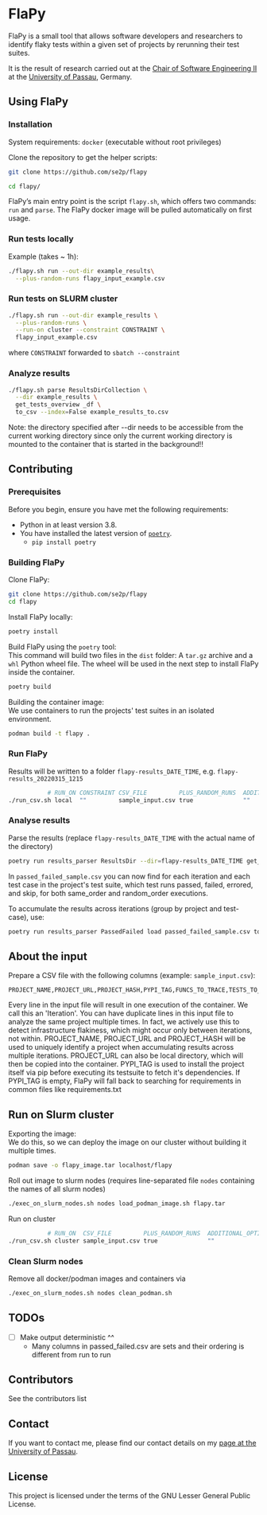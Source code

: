 # FlaPy

FlaPy is a small tool that allows software developers and researchers to identify flaky tests within a given set of projects by rerunning their test suites.

It is the result of research carried out at the
[Chair of Software Engineering II](https://www.fim.uni-passau.de/lehrstuhl-fuer-software-engineering-ii/)
at the [University of Passau](https://www.uni-passau.de), Germany.


## Using FlaPy


### Installation

System requirements: `docker` (executable without root privileges)

Clone the repository to get the helper scripts:
```bash
git clone https://github.com/se2p/flapy

cd flapy/
```
FlaPy’s main entry point is the script `flapy.sh`, which offers two commands: `run` and `parse`.
The FlaPy docker image will be pulled automatically on first usage.


### Run tests locally

Example (takes ~ 1h):
```bash
./flapy.sh run --out-dir example_results\
  --plus-random-runs flapy_input_example.csv
```


### Run tests on SLURM cluster

```bash
./flapy.sh run --out-dir example_results \
  --plus-random-runs \
  --run-on cluster --constraint CONSTRAINT \
  flapy_input_example.csv
```
where `CONSTRAINT` forwarded to `sbatch --constraint`


### Analyze results

```bash
./flapy.sh parse ResultsDirCollection \
  --dir example_results \
  get_tests_overview _df \
  to_csv --index=False example_results_to.csv
```
Note: the directory specified after --dir needs to be accessible from the current working directory since only the current working directory is mounted to the container that is started in the background!!


## Contributing

### Prerequisites

Before you begin, ensure you have met the following requirements:
- Python in at least version 3.8.
- You have installed the latest version of [`poetry`](https://python-poetry.org).
    - `pip install poetry`

### Building FlaPy

Clone FlaPy:

```bash
git clone https://github.com/se2p/flapy
cd flapy
```


Install FlaPy locally:

```bash
poetry install
```


Build FlaPy using the `poetry` tool:  
This command will build two files in the `dist` folder: A `tar.gz` archive and a `whl` Python wheel file.
The wheel will be used in the next step to install FlaPy inside the container.

```bash
poetry build
```


Building the container image:  
We use containers to run the projects' test suites in an isolated environment.

```bash
podman build -t flapy .
```


### Run FlaPy

Results will be written to a folder `flapy-results_DATE_TIME`, e.g. `flapy-results_20220315_1215`
```bash
           # RUN_ON CONSTRAINT CSV_FILE         PLUS_RANDOM_RUNS  ADDITIONAL_OPTIONS
./run_csv.sh local  ""         sample_input.csv true              ""
```


### Analyse results


Parse the results (replace `flapy-results_DATE_TIME` with the actual name of the directory)
```bash
poetry run results_parser ResultsDir --dir=flapy-results_DATE_TIME get_passed_failed to_csv --index=False > passed_failed_sample.csv
```
In `passed_failed_sample.csv` you can now find for each iteration and each test case in the project's test suite, which test runs passed, failed, errored, and skip, for both same_order and random_order executions.

To accumulate the results across iterations (group by project and test-case), use:
```bash
poetry run results_parser PassedFailed load passed_failed_sample.csv to_tests_overview to_csv --index=False > test_overview_sample.csv
```


## About the input

Prepare a CSV file with the following columns (example: `sample_input.csv`):
```
PROJECT_NAME,PROJECT_URL,PROJECT_HASH,PYPI_TAG,FUNCS_TO_TRACE,TESTS_TO_BE_RUN,NUM_RUNS
```

Every line in the input file will result in one execution of the container. We call this an 'Iteration'.
You can have duplicate lines in this input file to analyze the same project multiple times.
In fact, we actively use this to detect infrastructure flakiness, which might occur only between iterations, not within.
PROJECT_NAME, PROJECT_URL and PROJECT_HASH will be used to uniquely identify a project when accumulating results across multiple iterations.
PROJECT_URL can also be local directory, which will then be copied into the container.
PYPI_TAG is used to install the project itself via pip before executing its testsuite to fetch it's dependencies.
If PYPI_TAG is empty, FlaPy will fall back to searching for requirements in common files like requirements.txt


## Run on Slurm cluster

Exporting the image:  
We do this, so we can deploy the image on our cluster without building it multiple times.

```bash
podman save -o flapy_image.tar localhost/flapy
```

Roll out image to slurm nodes (requires line-separated file `nodes` containing the names of all slurm nodes)
```bash
./exec_on_slurm_nodes.sh nodes load_podman_image.sh flapy.tar
```

Run on cluster
```bash
           # RUN_ON  CSV_FILE         PLUS_RANDOM_RUNS  ADDITIONAL_OPTIONS
./run_csv.sh cluster sample_input.csv true              ""
```


### Clean Slurm nodes

Remove all docker/podman images and containers via
```bash
./exec_on_slurm_nodes.sh nodes clean_podman.sh
```



## TODOs

- [ ] Make output deterministic ^^
    * Many columns in passed_failed.csv are sets and their ordering is different from run to run


## Contributors

See the contributors list

## Contact

If you want to contact me, please find our contact details on my
[page at the University of Passau](https://www.fim.uni-passau.de/lehrstuhl-fuer-software-engineering-ii/lehrstuhlteam/).

## License

This project is licensed under the terms of the GNU Lesser General Public License.

